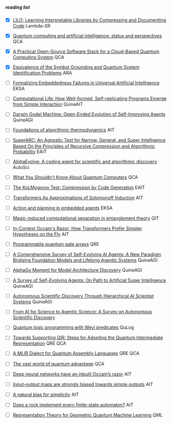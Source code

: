 ##### reading list

- [x] [LILO: Learning Interpretable Libraries by Compressing and Documenting Code](https://arxiv.org/abs/2310.19791) Lambda-SR
- [x] [Quantum computing and artificial intelligence: status and perspectives](https://arxiv.org/abs/2505.23860) QCA
- [x] [A Practical Open-Source Software Stack for a Cloud-Based Quantum Computing System](https://arxiv.org/abs/2507.23165) QCA
- [x] [Equivalence of the Symbol Grounding and Quantum System Identification Problems](https://www.mdpi.com/2078-2489/5/1/172) ARA


- [ ] [Formalizing Embeddedness Failures in Universal Artificial Intelligence](https://arxiv.org/abs/2505.17882) EKSA
- [ ] [Computational Life: How Well-formed, Self-replicating Programs Emerge from Simple Interaction](https://arxiv.org/abs/2406.19108) QuineAIT
- [ ] [Darwin Godel Machine: Open-Ended Evolution of Self-Improving Agents](https://arxiv.org/abs/2505.22954) QuineAGI
- [ ] [Foundations of algorithmic thermodynamics](https://arxiv.org/abs/2308.06927) AIT
- [ ] [SuperARC: An Agnostic Test for Narrow, General, and Super Intelligence Based On the Principles of Recursive Compression and Algorithmic Probability](https://arxiv.org/abs/2503.16743) EAIT
- [ ] [AlphaEvolve: A coding agent for scientific and algorithmic discovery](https://ress.at/news_uploads/AlphaEvolve.pdf) AutoSci
- [ ] [What You Shouldn't Know About Quantum Computers](https://arxiv.org/abs/2405.15838) QCA
- [ ] [The KoLMogorov Test: Compression by Code Generation](https://arxiv.org/html/2503.13992v1) EAIT
- [ ] [Transformers As Approximations of Solomonoff Induction](https://arxiv.org/abs/2408.12065v1) AIT
- [ ] [Action and planning in embedded agents](https://cse-robotics.engr.tamu.edu/dshell/cs631/papers/kaelbling90action.pdf) EKSA
- [ ] [Magic-induced computational separation in entanglement theory](https://arxiv.org/abs/2403.19610) QIT
- [ ] [In-Context Occam's Razor: How Transformers Prefer Simpler Hypotheses on the Fly](https://arxiv.org/abs/2506.19351) AIT
- [ ] [Programmable quantum gate arrays](https://arxiv.org/abs/quant-ph/9703032) QRE
- [ ] [A Comprehensive Survey of Self-Evolving AI Agents: A New Paradigm Bridging Foundation Models and Lifelong Agentic Systems](https://arxiv.org/abs/2508.07407) QuineAGI
- [ ] [AlphaGo Moment for Model Architecture Discovery](https://arxiv.org/abs/2507.18074) QuineAGI
- [ ] [A Survey of Self-Evolving Agents: On Path to Artificial Super Intelligence](https://arxiv.org/abs/2507.21046) QuineAGI
- [ ] [Autonomous Scientific Discovery Through Hierarchical AI Scientist Systems](https://www.preprints.org/manuscript/202507.1951/v1) QuineAGI
- [ ] [From AI for Science to Agentic Science: A Survey on Autonomous Scientific Discovery](https://arxiv.org/abs/2508.14111)
- [ ] [Quantum logic programming with Weyl predicates](https://www.spiedigitallibrary.org/conference-proceedings-of-spie/11726/117260G/Quantum-logic-programming-with-Weyl-predicates/10.1117/12.2586496.short) QuLog
- [ ] [Towards Supporting QIR: Steps for Adopting the Quantum Intermediate Representation](https://arxiv.org/abs/2411.18682) QRE QCA
- [ ] [A MLIR Dialect for Quantum Assembly Languages](https://arxiv.org/abs/2101.11365) QRE QCA
- [ ] [The vast world of quantum advantage](https://arxiv.org/abs/2508.05720) QCA
- [ ] [Deep neural networks have an inbuilt Occam’s razor](https://www.nature.com/articles/s41467-024-54813-x) AIT
- [ ] [Input–output maps are strongly biased towards simple outputs](https://www.nature.com/articles/s41467-018-03101-6) AIT
- [ ] [A natural bias for simplicity](https://www.nature.com/articles/s41567-018-0370-y) AIT
- [ ] [Does a rock implement every finite-state automaton?](https://link.springer.com/article/10.1007/BF00413692) AIT
- [ ] [Representation Theory for Geometric Quantum Machine Learning](https://arxiv.org/abs/2210.07980) QML
